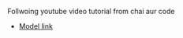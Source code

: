 Follwoing youtube video tutorial from chai aur code

- [Model link](https://app.eraser.io/workspace/YtPqZ1VogxGy1jzIDkzj)